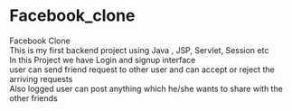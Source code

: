 # Facebook_clone
Facebook Clone <br>
This is my first backend project using Java , JSP, Servlet, Session etc <br>
In this Project we have Login and signup interface <br>
user can send friend request to other user and can accept or reject the arriving requests <br>
Also logged user can post anything which he/she wants to share with the other friends
